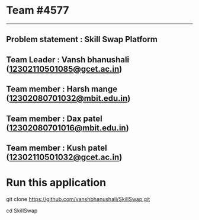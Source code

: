 

# Team #4577
-------------------------------------------------------------
## Problem statement : Skill Swap Platform 

## Team Leader : Vansh bhanushali (12302110501085@gcet.ac.in) 
## Team member : Harsh mange (12302080701032@mbit.edu.in) 
## Team member : Dax patel (12302080701016@mbit.edu.in) 
## Team member : Kush patel (12302110501032@gcet.ac.in) 


# Run this application
git clone https://github.com/vanshbhanushali/SkillSwap.git

cd SkillSwap
